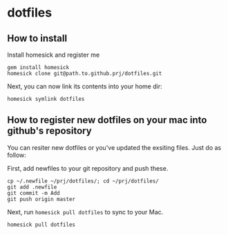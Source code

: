 dotfiles
===
## How to install

Install homesick and register me

    gem install homesick
    homesick clone git@path.to.github.prj/dotfiles.git

Next, you can now link its contents into your home dir:

    homesick symlink dotfiles

## How to register new dotfiles on your mac into github's repository

You can resiter new dotfiles or you've updated the exsiting files. Just do as follow:

First, add newfiles to your git repository and push these.

    cp ~/.newfile ~/prj/dotfiles/; cd ~/prj/dotfiles/
    git add .newfile
    git commit -m Add
    git push origin master

Next, run `homesick pull dotfiles` to sync to your Mac.

    homesick pull dotfiles

